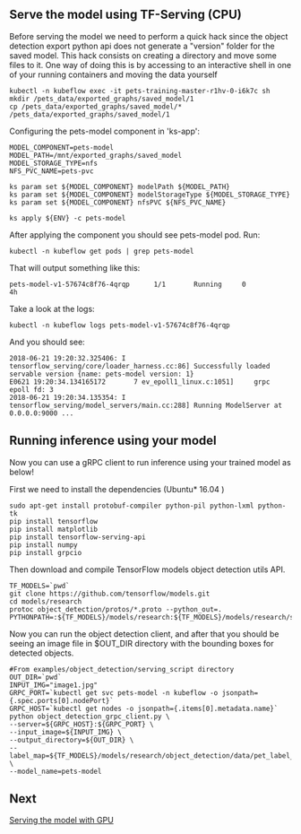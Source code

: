 ## Serve the model using TF-Serving (CPU)

Before serving the model we need to perform a quick hack since the object detection export python api does not
generate a "version" folder for the saved model. This hack consists on creating a directory and move some files to it.
One way of doing this is by accessing to an interactive shell in one of your running containers and moving the data yourself

```
kubectl -n kubeflow exec -it pets-training-master-r1hv-0-i6k7c sh
mkdir /pets_data/exported_graphs/saved_model/1
cp /pets_data/exported_graphs/saved_model/* /pets_data/exported_graphs/saved_model/1
```

Configuring the pets-model component in 'ks-app':

```
MODEL_COMPONENT=pets-model
MODEL_PATH=/mnt/exported_graphs/saved_model
MODEL_STORAGE_TYPE=nfs
NFS_PVC_NAME=pets-pvc

ks param set ${MODEL_COMPONENT} modelPath ${MODEL_PATH}
ks param set ${MODEL_COMPONENT} modelStorageType ${MODEL_STORAGE_TYPE}
ks param set ${MODEL_COMPONENT} nfsPVC ${NFS_PVC_NAME}

ks apply ${ENV} -c pets-model
```

After applying the component you should see pets-model pod. Run:
```
kubectl -n kubeflow get pods | grep pets-model
```
That will output something like this:
```
pets-model-v1-57674c8f76-4qrqp      1/1       Running     0          4h
```
Take a look at the logs:
```
kubectl -n kubeflow logs pets-model-v1-57674c8f76-4qrqp
```
And you should see:
```
2018-06-21 19:20:32.325406: I tensorflow_serving/core/loader_harness.cc:86] Successfully loaded servable version {name: pets-model version: 1}
E0621 19:20:34.134165172       7 ev_epoll1_linux.c:1051]     grpc epoll fd: 3
2018-06-21 19:20:34.135354: I tensorflow_serving/model_servers/main.cc:288] Running ModelServer at 0.0.0.0:9000 ...
```
## Running inference using your model

Now you can use a gRPC client to run inference using your trained model as below!

First we need to install the dependencies (Ubuntu* 16.04 )
```
sudo apt-get install protobuf-compiler python-pil python-lxml python-tk
pip install tensorflow
pip install matplotlib
pip install tensorflow-serving-api
pip install numpy
pip install grpcio
```

Then download and compile TensorFlow models object detection utils API.
```
TF_MODELS=`pwd`
git clone https://github.com/tensorflow/models.git
cd models/research
protoc object_detection/protos/*.proto --python_out=.
PYTHONPATH=:${TF_MODELS}/models/research:${TF_MODELS}/models/research/slim:${PYTHONPATH}
```

Now you can run the object detection client, and after that you should be seeing an image file in $OUT_DIR directory with the bounding boxes for detected objects.
```
#From examples/object_detection/serving_script directory
OUT_DIR=`pwd`
INPUT_IMG="image1.jpg"
GRPC_PORT=`kubectl get svc pets-model -n kubeflow -o jsonpath={.spec.ports[0].nodePort}`
GRPC_HOST=`kubectl get nodes -o jsonpath={.items[0].metadata.name}`
python object_detection_grpc_client.py \
--server=${GRPC_HOST}:${GRPC_PORT} \
--input_image=${INPUT_IMG} \
--output_directory=${OUT_DIR} \
--label_map=${TF_MODELS}/models/research/object_detection/data/pet_label_map.pbtxt  \
--model_name=pets-model
```

## Next
[Serving the model with GPU](./tf_serving_gpu.md)
